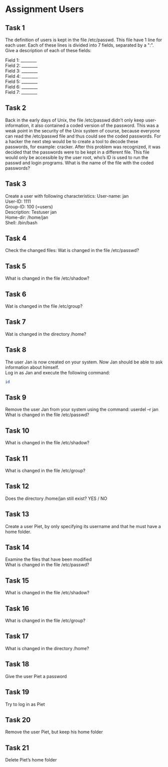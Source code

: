 # Assignment Users

## Task 1
The definition of users is kept in the file /etc/passwd. This file have 1 line for each user. Each of these lines is divided into 7 fields, separated by a ":". Give a description of each of these fields:

Field 1: ________<br />
Field 2: ________<br />
Field 3: ________<br />
Field 4: ________<br />
Field 5: ________<br />
Field 6: ________<br />
Field 7: ________<br />


## Task 2
Back in the early days of Unix, the file /etc/passwd didn’t only keep user-information, it also contained a coded version of the password. This was a weak point in the security of the Unix system of course, because everyone can read the /etc/passwd file and thus could see the coded passwords. For a hacker the next step would be to create a tool to decode these passwords, for example: cracker. After this problem was recognized, it was decided that the passwords were to be kept in a different file. This file would only be accessible by the user root, who’s ID is used to run the passwd and login programs. 
What is the name of the file with the coded passwords? 



## Task 3
Create a user with following characteristics:
User-name:	    jan<br />
User-ID:	    1111<br />
Group-ID:	    100 (=users)<br />
Description:	Testuser jan<br />
Home-dir:	    /home/jan<br />
Shell:		    /bin/bash<br />


## Task 4
Check the changed files:
Wat is changed in the file /etc/passwd?

## Task 5
What is changed in the file /etc/shadow?


## Task 6
Wat is changed in the file /etc/group?

## Task 7
Wat is changed in the directory /home? 

## Task 8
The user Jan is now created on your system. Now Jan should be able to ask information about himself.<br /> 
Log in as Jan and execute the following command: 
```bash
id
```

## Task 9
Remove the user Jan from your system using the command:  userdel –r jan<br />
What is changed in the file /etc/passwd?

## Task 10
What is changed in the file /etc/shadow?


## Task 11
What is changed in the file /etc/group?

## Task 12
Does the directory /home/jan still exist? YES / NO


## Task 13
Create a user Piet, by only specifying its username and that he must have a home folder. 

## Task 14
Examine the files that have been modified<br />
What is changed in the file /etc/passwd?

## Task 15
What is changed in the file /etc/shadow?

## Task 16
What is changed in the file /etc/group?


## Task 17
What is changed in the directory /home?

## Task 18
Give the user Piet a password

## Task 19
Try to log in as Piet

## Task 20
Remove the user Piet, but keep his home folder

## Task 21
Delete Piet’s home folder
